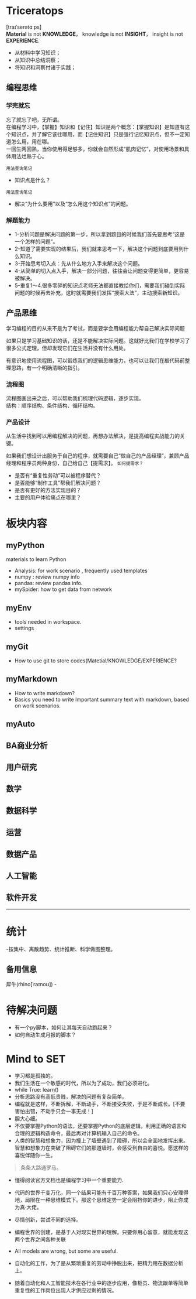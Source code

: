 # Triceratops
[traɪˈserətɑːps]   
**Material** is not **KNOWLEDGE**， knowledge is not **INSIGHT**， insight is not **EXPERIENCE**.
- 从材料中学习知识；
- 从知识中总结洞察；
- 将知识和洞察付诸于实践；

## 编程思维
### 学完就忘
忘了就忘了吧，无所谓。   
在编程学习中，【掌握】知识和【记住】知识是两个概念：【掌握知识】是知道有这个知识点，并了解它该往哪用，而【记住知识】只是强行记忆知识点，但不一定知道怎么用，用在哪。   
一回生两回熟，当你使用得足够多，你就会自然形成“肌肉记忆”，对使用场景和具体用法烂熟于心。

`用法查询笔记`
- 知识点是什么？

`用法查询笔记`
- 解决“为什么要用”以及“怎么用这个知识点”的问题。

### 解题能力
- 1-分析问题是解决问题的第一步，所以拿到题目的时候我们首先要思考“这是一个怎样的问题”。
- 2-知道了需要实现的结果后，我们就来思考一下，解决这个问题到底要用到什么知识。
- 3-开始思考切入点：先从什么地方入手来解决这个问题。
- 4-从简单的切入点入手，解决一部分问题，往往会让问题变得更简单，更容易被解决。   
- 5-重复1～4.很多零碎的知识点老师无法都直接教给你们，需要我们碰到实际问题的时候再去补充，这时就需要我们发挥“搜索大法”，主动搜索新知识。

## 产品思维
学习编程的目的从来不是为了考试，而是要学会用编程能力帮自己解决实际问题

如果只是学习基础知识的话，还是不能解决实际问题。这就好比我们在学校学习了很多公式定理，但却发现它们在生活并没有什么用处。

有意识地使用流程图，可以锻炼我们的逻辑思维能力，也可以让我们在敲代码前整理思路，有一个明确清晰的指引。

### 流程图
流程图画出来之后，可以帮助我们梳理代码逻辑，逐步实现。   
结构：顺序结构、条件结构、循环结构。

### 产品设计
从生活中找到可以用编程解决的问题，再想办法解决，是提高编程实战能力的关键。

如果我们想设计出服务于自己的程序，就需要自己“做自己的产品经理”，兼顾产品经理和程序员两种身份，自己给自己【提需求】。
`如何提需求？`   
- 是否有“重复性劳动”可以被程序替代？
- 是否能够“制作工具”帮我们解决问题？
- 是否有更好的方法实现目的？
- 主要的用户体验痛点在哪里？



# 板块内容
## myPython
materials to learn Python
- Analysis: for work scenario , frequently used templates
- numpy : review numpy info
- pandas: review pandas info.
- mySpider: how to get data from network



## myEnv
- tools needed in workspace.
- settings

## myGit
- How to use git to store codes(Matetial/KNOWLEDGE/EXPERIENCE?

## myMarkdown
- How to write markdown?
- Basics you need to write Important summary text with markdown, based on work scenarios.

## myAuto

## BA商业分析
## 用户研究
## 数学
## 数据科学
## 运营
## 数据产品
## 人工智能
## 软件开发
---


# 统计

-按集中、离散趋势、统计推断、科学做图整理。

## 备用信息

  


犀牛(rhino[ˈraɪnoʊ])  -




# 待解决问题
- 有一个py脚本，如何让其每天自动跑起来？
- 如何自动生成月报的脚本？


# Mind to SET
- 学习都是孤独的。
- 我们生活在一个敏感的时代，所以为了成功，我们必须进化。
- while True: learn()
- 分析思路没有高低贵贱，解决的问题有复杂简单。
- 编程就是这样，不断拆解，不断动手，不断接受失败，于是不断成长。[不要害怕出错，不动手只会一事无成！]
- 胆大心细。
- 不仅要掌握Python的语法，还要掌握Python的底层逻辑，利用正确的语言和合理的逻辑构造命令，最后再对计算机输入自己的命令。
- 人类的智慧和想象力，因为撞上了墙壁遇到了障碍，所以会全面地发挥出来。智慧和想象力在突破了阻碍它们的那道墙时，会感受到自由的喜悦。愿这样的喜悦伴随你一生。

> 条条大路通罗马。
- 懂得阅读官方文档也是编程学习中一个重要能力.
- 代码的世界千变万化，同一个结果可能有千百万种答案，如果我们只心安理得地，局限在一种思维模式下。那这个思维定势一定会阻挡你的进步，阻止你成为真·大佬。
- 尽情创新，尝试不同的选择。
- 编程世界的创建，是基于人对现实世界的理解。只要你用心留意，就能发现这两个世界之间各种关联

- All models are wrong, but some are useful.
- 自动化的工作，为了是从繁琐重复的劳动中挣脱出来，把精力用在数据分析上。
- 随着自动化和人工智能技术在各行业中的逐步应用，像柜员、物流跟单等简单重复性的工作岗位出现人才供应过剩的情况。